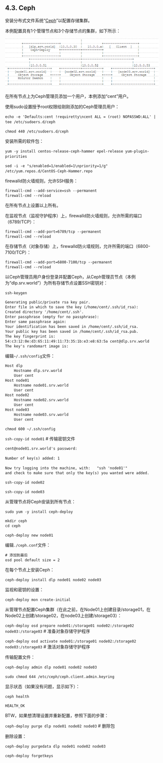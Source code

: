 ## 4.3. Ceph

安装分布式文件系统“[Ceph](http://ceph.com/)”以配置存储集群。

本例配置具有1个管理节点和3个存储节点的集群，如下所示：

![ceph-environment](../Contents/ceph-environment.png)

在所有节点上为Ceph管理员添加一个用户，本例添加“cent”用户。

使用sudo设置授予root权限给刚刚添加的Ceph管理员用户：

`echo -e 'Defaults:cent !requiretty\ncent ALL = (root) NOPASSWD:ALL' | tee /etc/sudoers.d/ceph`

`chmod 440 /etc/sudoers.d/ceph`

安装所需的软件包：

`yum -y install centos-release-ceph-hammer epel-release yum-plugin-priorities`

`sed -i -e "s/enabled=1/enabled=1\npriority=1/g" /etc/yum.repos.d/CentOS-Ceph-Hammer.repo`

firewalld防火墙规则，允许SSH服务：

```
firewall-cmd --add-service=ssh --permanent
firewall-cmd --reload
```

在所有节点上设置以上所有。

在监视节点（监视守护程序）上，firewalld防火墙规则，允许所需的端口（6789/TCP）：

```
firewall-cmd --add-port=6789/tcp --permanent
firewall-cmd --reload
```

在存储节点（对象存储）上，firewalld防火墙规则，允许所需的端口（6800-7100/TCP）：

```
firewall-cmd --add-port=6800-7100/tcp --permanent
firewall-cmd --reload
```

以Ceph管理员用户身份登录并配置Ceph，从Ceph管理员节点（本例为“dlp.srv.world”）为所有存储节点设置SSH密钥对：

`ssh-keygen`

```
Generating public/private rsa key pair.
Enter file in which to save the key (/home/cent/.ssh/id_rsa):
Created directory '/home/cent/.ssh'.
Enter passphrase (empty for no passphrase):
Enter same passphrase again:
Your identification has been saved in /home/cent/.ssh/id_rsa.
Your public key has been saved in /home/cent/.ssh/id_rsa.pub.
The key fingerprint is:
54:c3:12:0e:d3:65:11:49:11:73:35:1b:e3:e8:63:5a cent@dlp.srv.world
The key's randomart image is:
```

编辑`~/.ssh/config`文件：

```
Host dlp
    Hostname dlp.srv.world
    User cent
Host node01
    Hostname node01.srv.world
    User cent
Host node02
    Hostname node02.srv.world
    User cent
Host node03
    Hostname node03.srv.world
    User cent
```

`chmod 600 ~/.ssh/config`

`ssh-copy-id node01` # 传输密钥文件

```
cent@node01.srv.world's password: 

Number of key(s) added: 1

Now try logging into the machine, with:   "ssh 'node01'"
and check to make sure that only the key(s) you wanted were added.
```

`ssh-copy-id node02`

`ssh-copy-id node03`

从管理节点将Ceph安装到所有节点：

`sudo yum -y install ceph-deploy`

```
mkdir ceph
cd ceph
```

`ceph-deploy new node01`

编辑`./ceph.conf`文件：

```
# 添加到最后
osd pool default size = 2
```

在每个节点上安装Ceph：

`ceph-deploy install dlp node01 node02 node03`

监视和密钥的设置：

`ceph-deploy mon create-initial`

从管理节点配置Ceph集群（在此之前，在Node01上创建目录/storage01，在Node02上创建/storage02，在node03上创建/storage03）：

`ceph-deploy osd prepare node01:/storage01 node02:/storage02 node03:/storage03` # 准备对象存储守护程序

`ceph-deploy osd activate node01:/storage01 node02:/storage02 node03:/storage03` # 激活对象存储守护程序

传输配置文件：

`ceph-deploy admin dlp node01 node02 node03`

`sudo chmod 644 /etc/ceph/ceph.client.admin.keyring`

显示状态（如果没有问题，显示如下）：

`ceph health`

```
HEALTH_OK
```

BTW，如果想清理设置并重新配置，参照下面的步骤：

`ceph-deploy purge dlp node01 node02 node03` # 删除包

删除设置：

`ceph-deploy purgedata dlp node01 node02 node03`

`ceph-deploy forgetkeys`









































